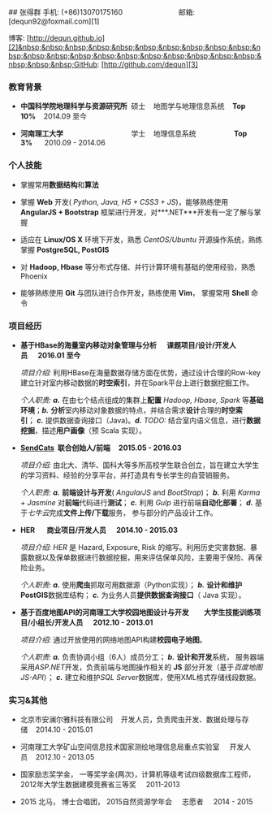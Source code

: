 <link rel="stylesheet" href="./cn.css">
## 张得群
手机: (+86)13070175160&nbsp;&nbsp;&nbsp;&nbsp;&nbsp;&nbsp;&nbsp;&nbsp;&nbsp;&nbsp;&nbsp;&nbsp;&nbsp;&nbsp;&nbsp;&nbsp;&nbsp;&nbsp;&nbsp;&nbsp;&nbsp;&nbsp;&nbsp;&nbsp;&nbsp;&nbsp;&nbsp;&nbsp;邮箱: [dequn92@foxmail.com][1]
  
博客: [http://dequn.github.io][2]&nbsp;&nbsp;&nbsp;&nbsp;&nbsp;&nbsp;&nbsp;&nbsp;&nbsp;&nbsp;&nbsp;&nbsp;&nbsp;&nbsp;&nbsp;&nbsp;&nbsp;&nbsp;&nbsp;&nbsp;&nbsp;&nbsp;&nbsp;&nbsp;GitHub: [http://github.com/dequn][3]
### 教育背景
* **中国科学院地理科学与资源研究所**&nbsp;&nbsp;硕士&nbsp;&nbsp;&nbsp;&nbsp;地图学与地理信息系统&nbsp;&nbsp;&nbsp;&nbsp;**Top 10%**&nbsp;&nbsp;&nbsp;&nbsp;2014.09 至今

* **河南理工大学**&nbsp;&nbsp;&nbsp;&nbsp;&nbsp;&nbsp;&nbsp;&nbsp;&nbsp;&nbsp;&nbsp;&nbsp;&nbsp;&nbsp;&nbsp;&nbsp;&nbsp;&nbsp;&nbsp;&nbsp;&nbsp;&nbsp;&nbsp;&nbsp;&nbsp;&nbsp;&nbsp;&nbsp;&nbsp;&nbsp;&nbsp;&nbsp;&nbsp;&nbsp;学士&nbsp;&nbsp;&nbsp;&nbsp;地理信息系统&nbsp;&nbsp;&nbsp;&nbsp;&nbsp;&nbsp;&nbsp;&nbsp;&nbsp;&nbsp;&nbsp;&nbsp;&nbsp;&nbsp;&nbsp;&nbsp;&nbsp;&nbsp;&nbsp;**Top 3%**&nbsp;&nbsp;&nbsp;&nbsp;&nbsp;&nbsp;2010.09 - 2014.06


### 个人技能
*  掌握常用**数据结构**和**算法**

* 掌握 **Web** 开发( *Python, Java, H5 + CSS3 + JS*)，能够熟练使用 **AngularJS + Bootstrap** 框架进行开发，对***.NET***开发有一定了解与掌握



* 适应在 **Linux/OS X** 环境下开发，熟悉 *CentOS/Ubuntu* 开源操作系统，熟练掌握 **PostgreSQL, PostGIS**


* 对 **Hadoop, Hbase** 等分布式存储、并行计算环境有基础的使用经验，熟悉 Phoenix



* 能够熟练使用 **Git** 与团队进行合作开发，熟练使用 **Vim**， 掌握常用 **Shell** 命令

### 项目经历

* **基于HBase的海量室内移动对象管理与分析&nbsp;&nbsp;&nbsp;&nbsp;&nbsp;&nbsp;课题项目/设计/开发人员&nbsp;&nbsp;&nbsp;&nbsp;&nbsp;&nbsp;2016.01 至今**

	*项目介绍:* 利用HBase在海量数据存储方面在优势，通过设计合理的Row-key建立针对室内移动数据的**时空索引**，并在Spark平台上进行数据挖掘工作。
	 
	*个人职责:* ***a.*** 在由七个结点组成的集群上**配置** *Hadoop, Hbase, Spark* 等**基础环境**；***b.*** **分析**室内移动对象数据的特点，并结合需求**设计**合理的**时空索引**； ***c.*** 提供数据查询接口（Java)。***d.*** *TODO:* 结合室内语义信息，进行**数据挖掘**，描述**用户画像**（预 Scala 实现）。

* **[SendCats][4]&nbsp;&nbsp;联合创始人/前端&nbsp;&nbsp;&nbsp;&nbsp; 2015.05 - 2016.03**
	  
  *项目介绍:* 由北大、清华、国科大等多所高校学生联合创立，旨在建立大学生的学习资料、经验的分享平台，并打造具有专长学生的自营销服务。
  
  *个人职责:* ***a.*** **前端设计与开发**( *AngularJS* and *BootStrap*)； ***b.*** 利用 *Karma + Jasmine* 对**前端**代码进行**测试**； ***c.*** 利用 *Gulp* 进行前端**自动化部署**； ***d.*** 基于*七牛云*完成**文件上传/下载**服务， 参与部分的产品设计工作。
 
* **HER &nbsp;&nbsp;&nbsp;&nbsp;&nbsp;&nbsp;商业项目/开发人员&nbsp;&nbsp;&nbsp;&nbsp;&nbsp;&nbsp;2014.10 - 2015.03**

	*项目介绍:* *HER* 是 Hazard, Exposure, Risk 的缩写。利用历史灾害数据、暴露数据以及保单数据进行数据挖掘，用来评估保单风险，主要用于保险、再保险业务。
	 
	*个人职责:* ***a.*** 使用**爬虫**抓取可用数据源（Python实现）； ***b.*** **设计和维护PostGIS**数据库结构； ***c.*** 为业务人员**提供数据查询接口**（ Java 实现）。
	 
* **基于百度地图API的河南理工大学校园地图设计与开发&nbsp;&nbsp;&nbsp;&nbsp;&nbsp;&nbsp;&nbsp;&nbsp;&nbsp;大学生技能训练项目/小组长/开发人员&nbsp;&nbsp;&nbsp;&nbsp;&nbsp;&nbsp;2012.10 - 2013.01**

	*项目介绍:* 通过开放使用的网络地图API构建**校园电子地图**。
	 
	*个人职责:* ***a.*** 负责协调小组（6人）成员分工； ***b.*** **设计和开发**系统， 服务器端采用*ASP.NET*开发，负责前端与地图操作相关的 **JS** 部分开发（基于*百度地图JS-API*）； ***c.*** 建立和维护*SQL Server*数据库，使用XML格式存储线段数据。
	 
### 实习&其他
* 北京市安澜尔雅科技有限公司&nbsp;&nbsp;&nbsp;&nbsp;开发人员，负责爬虫开发、数据处理与存储&nbsp;&nbsp;&nbsp;&nbsp;2014.10 - 2015.01


* 河南理工大学矿山空间信息技术国家测绘地理信息局重点实验室&nbsp;&nbsp;&nbsp;&nbsp;  开发人员&nbsp;&nbsp;&nbsp;&nbsp;2012.10 - 2013.05


* 国家励志奖学金， 一等奖学金(两次)，计算机等级考试四级数据库工程师，2012年大学生数据建模竞赛省三等奖&nbsp;&nbsp;&nbsp;&nbsp;&nbsp;2011-2013


* 2015 北马， 博士合唱团， 2015自然资源学年会&nbsp;&nbsp;&nbsp;&nbsp; 志愿者&nbsp;&nbsp;&nbsp;&nbsp; 2014 - 2015

[1]:	mailto:dequn92@foxmail.com
[2]:	http://dequn.github.io
[3]:	http://github.com/dequn
[4]:	http://sendcats.com